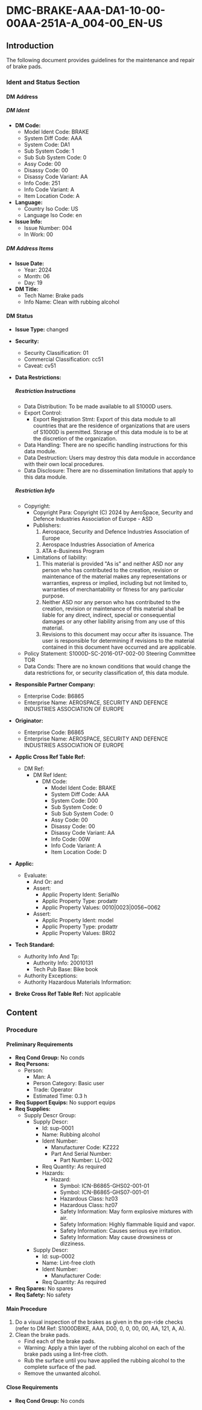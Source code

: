 # DMC-BRAKE-AAA-DA1-10-00-00AA-251A-A_004-00_EN-US
## Introduction
The following document provides guidelines for the maintenance and repair of brake pads.

### Ident and Status Section
#### DM Address
##### DM Ident
* **DM Code:**
	+ Model Ident Code: BRAKE
	+ System Diff Code: AAA
	+ System Code: DA1
	+ Sub System Code: 1
	+ Sub Sub System Code: 0
	+ Assy Code: 00
	+ Disassy Code: 00
	+ Disassy Code Variant: AA
	+ Info Code: 251
	+ Info Code Variant: A
	+ Item Location Code: A
* **Language:** 
	+ Country Iso Code: US
	+ Language Iso Code: en
* **Issue Info:**
	+ Issue Number: 004
	+ In Work: 00

##### DM Address Items
* **Issue Date:** 
	+ Year: 2024
	+ Month: 06
	+ Day: 19
* **DM Title:**
	+ Tech Name: Brake pads
	+ Info Name: Clean with rubbing alcohol

#### DM Status
* **Issue Type:** changed
* **Security:**
	+ Security Classification: 01
	+ Commercial Classification: cc51
	+ Caveat: cv51
* **Data Restrictions:**
	##### Restriction Instructions
	+ Data Distribution: To be made available to all S1000D users.
	+ Export Control:
		- Export Registration Stmt: Export of this data module to all countries that are the residence of organizations that are users of S1000D is permitted. Storage of this data module is to be at the discretion of the organization.
	+ Data Handling: There are no specific handling instructions for this data module.
	+ Data Destruction: Users may destroy this data module in accordance with their own local procedures.
	+ Data Disclosure: There are no dissemination limitations that apply to this data module.
	##### Restriction Info
	+ Copyright:
		- Copyright Para: Copyright (C) 2024 by AeroSpace, Security and Defence Industries Association of Europe - ASD
		- Publishers:
			1. Aerospace, Security and Defence Industries Association of Europe
			2. Aerospace Industries Association of America
			3. ATA e-Business Program
		- Limitations of liability:
			1. This material is provided "As is" and neither ASD nor any person who has contributed to the creation, revision or maintenance of the material makes any representations or warranties, express or implied, including but not limited to, warranties of merchantability or fitness for any particular purpose.
			2. Neither ASD nor any person who has contributed to the creation, revision or maintenance of this material shall be liable for any direct, indirect, special or consequential damages or any other liability arising from any use of this material.
			3. Revisions to this document may occur after its issuance. The user is responsible for determining if revisions to the material contained in this document have occurred and are applicable.
	+ Policy Statement: S1000D-SC-2016-017-002-00 Steering Committee TOR
	+ Data Conds: There are no known conditions that would change the data restrictions for, or security classification of, this data module.

* **Responsible Partner Company:** 
	+ Enterprise Code: B6865
	+ Enterprise Name: AEROSPACE, SECURITY AND DEFENCE INDUSTRIES ASSOCIATION OF EUROPE
* **Originator:** 
	+ Enterprise Code: B6865
	+ Enterprise Name: AEROSPACE, SECURITY AND DEFENCE INDUSTRIES ASSOCIATION OF EUROPE
* **Applic Cross Ref Table Ref:**
	+ DM Ref:
		- DM Ref Ident:
			- DM Code:
				- Model Ident Code: BRAKE
				- System Diff Code: AAA
				- System Code: D00
				- Sub System Code: 0
				- Sub Sub System Code: 0
				- Assy Code: 00
				- Disassy Code: 00
				- Disassy Code Variant: AA
				- Info Code: 00W
				- Info Code Variant: A
				- Item Location Code: D
* **Applic:**
	+ Evaluate:
		- And Or: and
		- Assert:
			- Applic Property Ident: SerialNo
			- Applic Property Type: prodattr
			- Applic Property Values: 0010|0023|0056~0062
		- Assert:
			- Applic Property Ident: model
			- Applic Property Type: prodattr
			- Applic Property Values: BR02
* **Tech Standard:**
	+ Authority Info And Tp:
		- Authority Info: 20010131
		- Tech Pub Base: Bike book
	+ Authority Exceptions: 
	+ Authority Hazardous Materials Information: 
* **Breke Cross Ref Table Ref:** Not applicable

## Content
### Procedure
#### Preliminary Requirements
* **Req Cond Group:** No conds
* **Req Persons:**
	+ Person:
		- Man: A
		- Person Category: Basic user
		- Trade: Operator
		- Estimated Time: 0.3 h
* **Req Support Equips:** No support equips
* **Req Supplies:**
	+ Supply Descr Group:
		- Supply Descr:
			- Id: sup-0001
			- Name: Rubbing alcohol
			- Ident Number:
				- Manufacturer Code: KZ222
				- Part And Serial Number:
					- Part Number: LL-002
			- Req Quantity: As required
			- Hazards:
				- Hazard:
					- Symbol: ICN-B6865-GHS02-001-01
					- Symbol: ICN-B6865-GHS07-001-01
					- Hazardous Class: hz03
					- Hazardous Class: hz07
					- Safety Information: May form explosive mixtures with air.
					- Safety Information: Highly flammable liquid and vapor.
					- Safety Information: Causes serious eye irritation.
					- Safety Information: May cause drowsiness or dizziness.
		- Supply Descr:
			- Id: sup-0002
			- Name: Lint-free cloth
			- Ident Number:
				- Manufacturer Code: 
			- Req Quantity: As required
* **Req Spares:** No spares
* **Req Safety:** No safety

#### Main Procedure
1. Do a visual inspection of the brakes as given in the pre-ride checks (refer to DM Ref: S1000DBIKE, AAA, D00, 0, 0, 00, 00, AA, 121, A, A).
2. Clean the brake pads.
	* Find each of the brake pads.
	* Warning: Apply a thin layer of the rubbing alcohol on each of the brake pads using a lint-free cloth.
	* Rub the surface until you have applied the rubbing alcohol to the complete surface of the pad.
	* Remove the unwanted alcohol.

#### Close Requirements
* **Req Cond Group:** No conds